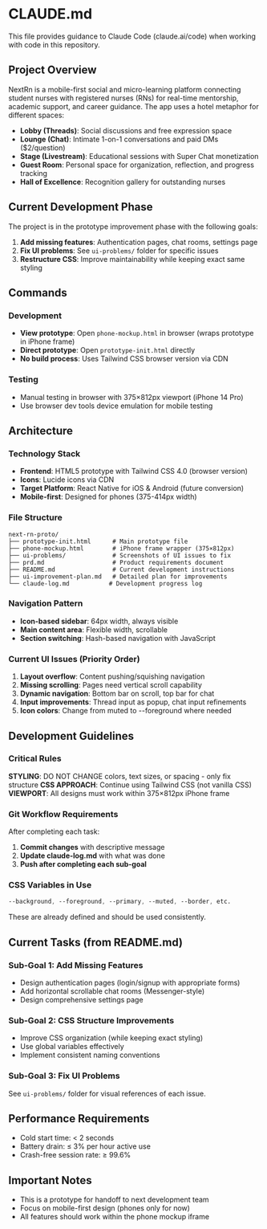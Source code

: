 # CLAUDE.md

This file provides guidance to Claude Code (claude.ai/code) when working with code in this repository.

## Project Overview

NextRn is a mobile-first social and micro-learning platform connecting student nurses with registered nurses (RNs) for real-time mentorship, academic support, and career guidance. The app uses a hotel metaphor for different spaces:

- **Lobby (Threads)**: Social discussions and free expression space
- **Lounge (Chat)**: Intimate 1-on-1 conversations and paid DMs ($2/question)
- **Stage (Livestream)**: Educational sessions with Super Chat monetization
- **Guest Room**: Personal space for organization, reflection, and progress tracking
- **Hall of Excellence**: Recognition gallery for outstanding nurses

## Current Development Phase

The project is in the prototype improvement phase with the following goals:
1. **Add missing features**: Authentication pages, chat rooms, settings page
2. **Fix UI problems**: See `ui-problems/` folder for specific issues
3. **Restructure CSS**: Improve maintainability while keeping exact same styling

## Commands

### Development
- **View prototype**: Open `phone-mockup.html` in browser (wraps prototype in iPhone frame)
- **Direct prototype**: Open `prototype-init.html` directly
- **No build process**: Uses Tailwind CSS browser version via CDN

### Testing
- Manual testing in browser with 375×812px viewport (iPhone 14 Pro)
- Use browser dev tools device emulation for mobile testing

## Architecture

### Technology Stack
- **Frontend**: HTML5 prototype with Tailwind CSS 4.0 (browser version)
- **Icons**: Lucide icons via CDN
- **Target Platform**: React Native for iOS & Android (future conversion)
- **Mobile-first**: Designed for phones (375-414px width)

### File Structure
```
next-rn-proto/
├── prototype-init.html      # Main prototype file
├── phone-mockup.html        # iPhone frame wrapper (375×812px)
├── ui-problems/             # Screenshots of UI issues to fix
├── prd.md                   # Product requirements document
├── README.md                # Current development instructions
├── ui-improvement-plan.md   # Detailed plan for improvements
└── claude-log.md           # Development progress log
```

### Navigation Pattern
- **Icon-based sidebar**: 64px width, always visible
- **Main content area**: Flexible width, scrollable
- **Section switching**: Hash-based navigation with JavaScript

### Current UI Issues (Priority Order)
1. **Layout overflow**: Content pushing/squishing navigation
2. **Missing scrolling**: Pages need vertical scroll capability
3. **Dynamic navigation**: Bottom bar on scroll, top bar for chat
4. **Input improvements**: Thread input as popup, chat input refinements
5. **Icon colors**: Change from muted to --foreground where needed

## Development Guidelines

### Critical Rules
**STYLING**: DO NOT CHANGE colors, text sizes, or spacing - only fix structure
**CSS APPROACH**: Continue using Tailwind CSS (not vanilla CSS)
**VIEWPORT**: All designs must work within 375×812px iPhone frame

### Git Workflow Requirements
After completing each task:
1. **Commit changes** with descriptive message
2. **Update claude-log.md** with what was done
3. **Push after completing each sub-goal**

### CSS Variables in Use
```css
--background, --foreground, --primary, --muted, --border, etc.
```
These are already defined and should be used consistently.

## Current Tasks (from README.md)

### Sub-Goal 1: Add Missing Features
- Design authentication pages (login/signup with appropriate forms)
- Add horizontal scrollable chat rooms (Messenger-style)
- Design comprehensive settings page

### Sub-Goal 2: CSS Structure Improvements
- Improve CSS organization (while keeping exact styling)
- Use global variables effectively
- Implement consistent naming conventions

### Sub-Goal 3: Fix UI Problems
See `ui-problems/` folder for visual references of each issue.

## Performance Requirements
- Cold start time: < 2 seconds
- Battery drain: ≤ 3% per hour active use
- Crash-free session rate: ≥ 99.6%

## Important Notes
- This is a prototype for handoff to next development team
- Focus on mobile-first design (phones only for now)
- All features should work within the phone mockup iframe
